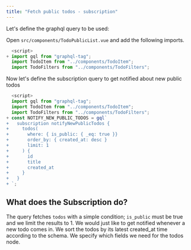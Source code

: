 ```yaml
---
title: "Fetch public todos - subscription"
---
```


Let's define the graphql query to be used:

Open `src/components/TodoPublicList.vue` and add the following imports.

```javascript
  <script>
+ import gql from "graphql-tag";
  import TodoItem from "../components/TodoItem";
  import TodoFilters from "../components/TodoFilters";
```

Now let's define the subscription query to get notified about new public todos

```javascript
  <script>
  import gql from "graphql-tag";
  import TodoItem from "../components/TodoItem";
  import TodoFilters from "../components/TodoFilters";
+ const NOTIFY_NEW_PUBLIC_TODOS = gql`
+   subscription notifyNewPublicTodos {
+     todos(
+       where: { is_public: { _eq: true }} 
+       order_by: { created_at: desc }
+       limit: 1
+     ) {
+       id
+       title
+       created_at
+     }
+   }
+ `;
```

What does the Subscription do?
------------------------------

The query fetches `todos` with a simple condition; `is_public` must be true and we limit the results to 1. We would just like to get notified whenever a new todo comes in.
We sort the todos by its latest created_at time according to the schema. We specify which fields we need for the todos node.

